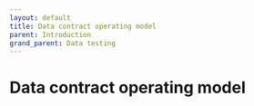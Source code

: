 ```yaml
---
layout: default
title: Data contract operating model
parent: Introduction
grand_parent: Data testing
---
```

# Data contract operating model